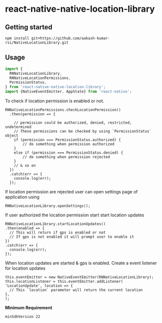 
# react-native-native-location-library

## Getting started

`npm install git+https://github.com/aakash-kumar-rsi/NativeLocationLibrary.git`


## Usage
```javascript
import {
  RNNativeLocationLibrary,
  RNNativeLocationPermissions,
  PermissionStatus,
} from 'react-native-native-location-library';
import {NativeEventEmitter, AppState} from 'react-native';
```
  
To check if location permission is enabled or not.
```
RNNativeLocationPermissions.checkLocationPermission()
  .then(permission => {
  
	// permission could be authorized, denied, restricted, undetermined
	// These permissions can be checked by using `PermissionStatus` object
	if (permission === PermissionStatus.authorized) {
		// do something when permission authorized
	}
	else if (permission === PermissionStatus.denied) {
		// do something when permission rejected
	}
	// & so on
  })
  .catch(err => {
	console.log(err);
  });
```

If location permission are rejected user can open settings page of application using 
```
RNNativeLocationLibrary.openSettings();
```

  
If user authorized the location permission start start location updates
```
RNNativeLocationLibrary.startLocationUpdates()
.then(enabled => {
  // This will return if gps is enabled or not
  // If gps is not enabled it will prompt user to enable it
})
.catch(err => {
  console.log(err);
});
```

When location updates are started & gps is enabled. Create a event listener for location updates
```
this.eventEmitter = new NativeEventEmitter(RNNativeLocationLibrary);
this.locationListener = this.eventEmitter.addListener(
'LocationUpdate', location => {
  // This `location` parameter will return the current location
},
);
```

**Minimum Requirement**
```
minSdkVersion 22
```
